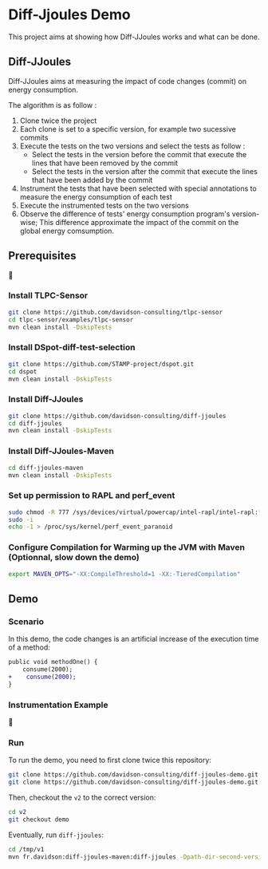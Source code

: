 # Diff-Jjoules Demo

This project aims at showing how Diff-JJoules works and what can be done.

## Diff-JJoules

Diff-JJoules aims at measuring the impact of code changes (commit) on energy consumption.

The algorithm is as follow : 

1. Clone twice the project
2. Each clone is set to a specific version, for example two sucessive commits
3. Execute the tests on the two versions and select the tests as follow :
    * Select the tests in the version before the commit that execute the lines that have been removed by the commit
    * Select the tests in the version after the commit that execute the lines that have been added by the commit
4. Instrument the tests that have been selected with special annotations to measure the energy consumption of each test
5. Execute the instrumented tests on the two versions
6. Observe the difference of tests' energy consumption program's version-wise; This difference approximate the impact of the commit on the global energy comsumption.

## Prerequisites

:construction:

### Install TLPC-Sensor

```sh
git clone https://github.com/davidson-consulting/tlpc-sensor
cd tlpc-sensor/examples/tlpc-sensor
mvn clean install -DskipTests
```

### Install DSpot-diff-test-selection

```sh
git clone https://github.com/STAMP-project/dspot.git
cd dspot
mvn clean install -DskipTests
```

### Install Diff-JJoules

```sh
git clone https://github.com/davidson-consulting/diff-jjoules
cd diff-jjoules
mvn clean install -DskipTests
```

### Install Diff-JJoules-Maven

```sh
cd diff-jjoules-maven
mvn clean install -DskipTests
```

### Set up permission to RAPL and perf_event

```sh
sudo chmod -R 777 /sys/devices/virtual/powercap/intel-rapl/intel-rapl:*
sudo -i
echo -1 > /proc/sys/kernel/perf_event_paranoid
```

### Configure Compilation for Warming up the JVM with Maven (Optionnal, slow down the demo)

```sh
export MAVEN_OPTS="-XX:CompileThreshold=1 -XX:-TieredCompilation"
```

## Demo

### Scenario

In this demo, the code changes is an artificial increase of the execution time of a method:

```diff
public void methodOne() {
    consume(2000);
+    consume(2000);
}
```

### Instrumentation Example

:construction:

### Run 

To run the demo, you need to first clone twice this repository:

```sh
git clone https://github.com/davidson-consulting/diff-jjoules-demo.git /tmp/v1
git clone https://github.com/davidson-consulting/diff-jjoules-demo.git /tmp/v2
```

Then, checkout the `v2` to the correct version:

```sh
cd v2
git checkout demo
```

Eventually, run `diff-jjoules`:

```sh
cd /tmp/v1
mvn fr.davidson:diff-jjoules-maven:diff-jjoules -Dpath-dir-second-version=/tmp/v2/ -Dsuspect=false
```
